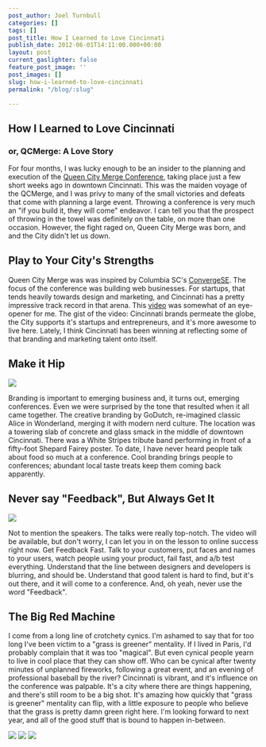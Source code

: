 ```yaml
---
post_author: Joel Turnbull
categories: []
tags: []
post_title: How I Learned to Love Cincinnati
publish_date: 2012-06-01T14:11:00.000+00:00
layout: post
current_gaslighter: false
feature_post_image: ''
post_images: []
slug: how-i-learned-to-love-cincinnati
permalink: "/blog/:slug"

---
```

## How I Learned to Love Cincinnati
### or, QCMerge: A Love Story

For four months, I was lucky enough to be an insider to the planning and
execution of the [Queen City Merge Conference](http://qcmerge.com), taking
place just a few short weeks ago in downtown Cincinnati. This was the maiden
voyage of the QCMerge, and I was privy to many of the small victories and
defeats that come with planning a large event. Throwing a conference is very
much an "if you build it, they will come" endeavor. I can tell you that the
prospect of throwing in the towel was definitely on the table, on more than
one occasion. However, the fight raged on, Queen City Merge was born, and and
the City didn't let us down.

## Play to Your City's Strengths

Queen City Merge was was inspired by Columbia SC's
[ConvergeSE](http://convergese.com/). The focus of the conference was building
web businesses. For startups, that tends heavily towards design and marketing,
and Cincinnati has a pretty impressive track record in that arena. This
[video](http://vimeo.com/42232649) was somewhat of an eye-opener for me. The
gist of the video: Cincinnati brands permeate the globe, the City supports
it's startups and entrepreneurs, and it's more awesome to live here. Lately, I
think Cincinnati has been winning at reflecting some of that branding and
marketing talent onto itself.

## Make it Hip

![](http://s3.amazonaws.com/gaslight-blog/qcmerge11.png)

Branding is important to emerging business and, it turns out, emerging
conferences. Even we were surprised by the tone that resulted when it all came
together. The creative branding by GoDutch, re-imagined classic Alice in
Wonderland, merging it with modern nerd culture. The location was a towering
slab of concrete and glass smack in the middle of downtown Cincinnati. There
was a White Stripes tribute band performing in front of a fifty-foot Shepard
Fairey poster. To date, I have never heard people talk about food so much at a
conference. Cool branding brings people to conferences; abundant local taste
treats keep them coming back apparently.

## Never say "Feedback", But Always Get It

![](http://s3.amazonaws.com/gaslight-blog/qcmerge12.png)

Not to mention the speakers. The talks were really top-notch. The video will
be available, but don't worry, I can let you in on the lesson to online
success right now. Get Feedback Fast. Talk to your customers, put faces and
names to your users, watch people using your product, fail fast, and a/b test
everything. Understand that the line between designers and developers is
blurring, and should be. Understand that good talent is hard to find, but it's
out there, and it will come to a conference. And, oh yeah, never use the word
"Feedback".

##  The Big Red Machine

I come from a long line of crotchety cynics. I'm ashamed to say that for too
long I've been victim to a "grass is greener" mentality. If I lived in Paris,
I'd probably complain that it was too "magical". But even cynical people yearn
to live in cool place that they can show off. Who can be cynical after twenty
minutes of unplanned fireworks, following a great event, and an evening of
professional baseball by the river? Cincinnati is vibrant, and it's influence
on the conference was palpable. It's a city where there are things happening,
and there's still room to be a big shot. It's amazing how quickly that "grass
is greener" mentality can flip, with a little exposure to people who believe
that the grass is pretty damn green right here. I'm looking forward to next
year, and all of the good stuff that is bound to happen in-between.

![](http://s3.amazonaws.com/gaslight-blog/qcmerge3.png)
![](http://s3.amazonaws.com/gaslight-blog/qcmerge4.png)
![](http://s3.amazonaws.com/gaslight-blog/qcmerge5.png)
